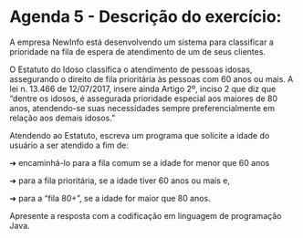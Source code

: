 # Agenda 5 - Descrição do exercício: 

A empresa NewInfo está desenvolvendo um sistema para classificar a prioridade na fila de espera de atendimento de um de seus clientes. 

O Estatuto do Idoso classifica o atendimento de pessoas idosas, assegurando o direito de fila prioritária às pessoas com 60 anos ou mais. A lei n. 13.466 de 12/07/2017, insere ainda Artigo 2º, inciso 2 que diz que “dentre os idosos, é assegurada prioridade especial aos maiores de 80 anos, atendendo-se suas necessidades sempre preferencialmente em relação aos demais idosos.”

Atendendo ao Estatuto, escreva um programa que solicite a idade do usuário a ser atendido a fim de:

➜ encaminhá-lo para a fila comum se a idade for menor que 60 anos

➜ para a fila prioritária, se a idade tiver 60 anos ou mais e,

➜ para a “fila 80+”, se a idade for maior que 80 anos. 


Apresente a resposta com a codificação em linguagem de programação Java.

